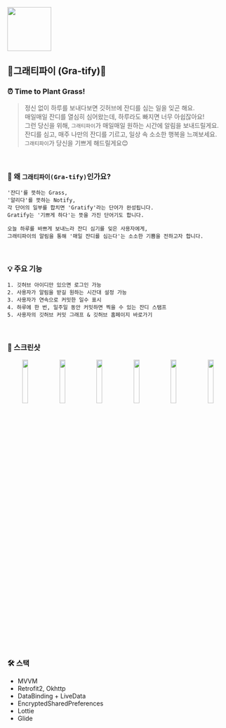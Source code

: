 <img src="https://github.com/choHarmony/time-to-plant-commit/assets/74913340/973aa56f-4c6b-4d2e-abf7-f5041ab3587f"
  width="100" height="100">   
## 🌿그래티파이 (Gra-tify)🌿   
### ⏰ Time to Plant Grass!   
> 정신 없이 하루를 보내다보면 깃허브에 잔디를 심는 일을 잊곤 해요.   
> 매일매일 잔디를 열심히 심어왔는데, 하루라도 빠지면 너무 아쉽잖아요!   
> 그런 당신을 위해, `그래티파이`가 매일매일 원하는 시간에 알림을 보내드릴게요.    
> 잔디를 심고, 매주 나만의 잔디를 기르고, 일상 속 소소한 행복을 느껴보세요.      
> `그래티파이`가 당신을 기쁘게 해드릴게요😊   
</br>

### 🔎 왜 `그래티파이(Gra-tify)`인가요?   
```
'잔디'를 뜻하는 Grass,   
'알리다'를 뜻하는 Notify,
각 단어의 일부를 합치면 'Gratify'라는 단어가 완성됩니다.
Gratify는 '기쁘게 하다'는 뜻을 가진 단어기도 합니다.
  
오늘 하루를 바쁘게 보내느라 잔디 심기를 잊은 사용자에게,
그래티파이의 알림을 통해 '매일 잔디를 심는다'는 소소한 기쁨을 전하고자 합니다.
```
</br>   

### 💡 주요 기능   
```
1. 깃허브 아이디만 있으면 로그인 가능   
2. 사용자가 알림을 받길 원하는 시간대 설정 가능   
3. 사용자가 연속으로 커밋한 일수 표시
4. 하루에 한 번, 일주일 동안 커밋하면 찍을 수 있는 잔디 스탬프
5. 사용자의 깃허브 커밋 그래프 & 깃허브 홈페이지 바로가기
```
</br>   

### 📸 스크린샷   
<p align="center" width="100%">
  <img src="https://github.com/choHarmony/time-to-plant-commit/assets/74913340/a69bb1c9-129e-4dd6-83d9-2020b8ccb512" width="16%">
  <img src="https://github.com/choHarmony/time-to-plant-commit/assets/74913340/5608e3ea-6398-45da-9c21-9cdff4196ed8" width="16%">
  <img src="https://github.com/choHarmony/time-to-plant-commit/assets/74913340/ae3a4aa5-bf26-49cf-84ad-8549a013ba7b" width="16%">
  <img src="https://github.com/choHarmony/time-to-plant-commit/assets/74913340/336541cc-2356-4b77-9a0e-7d551caa40a1" width="16%">
  <img src="https://github.com/choHarmony/time-to-plant-commit/assets/74913340/f6dd142d-b582-43f1-bd27-ec1d27f95a92" width="16%">
  <img src="https://github.com/choHarmony/time-to-plant-commit/assets/74913340/a37dae69-0b87-4470-a3b5-5dd1776b66a1" width="16%">
</p>
</br>

### 🛠️ 스택   
- MVVM   
- Retrofit2, Okhttp   
- DataBinding + LiveData
- EncryptedSharedPreferences   
- Lottie   
- Glide   
